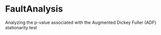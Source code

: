 # FaultAnalysis
Analyzing the p-value associated with the Augmented Dickey Fuller (ADF) stationarity test
